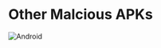 # Other Malcious APKs
![Android](https://img.shields.io/badge/Android-3DDC84?style=for-the-badge&logo=android&logoColor=white)
